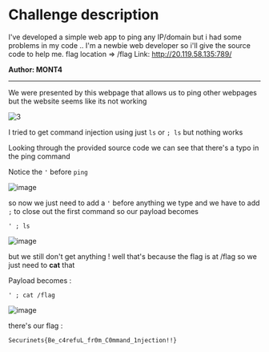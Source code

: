 # Challenge description

I've developed a simple web app to ping any IP/domain but i had some problems in my code .. I'm a newbie web developer so i'll give the source code to help me. flag location => /flag Link: http://20.119.58.135:789/

**Author: MONT4**

-----------------------------------------------------------

We were presented by this webpage that allows us to ping other webpages but
the website seems like its not working 

![3](https://user-images.githubusercontent.com/58823465/151815537-56958a35-7b1c-43a9-9c9b-9228a8364c00.png)

I tried to get command injection using just `ls` or `; ls`  but nothing works

Looking through the provided source code we can see that there's a typo in the ping command 

Notice the `'` before `ping`

![image](https://user-images.githubusercontent.com/58823465/151815670-63d7d1e3-8365-4d4b-99ab-702601011a64.png)


so now we just need to add a `'` before anything we type and we have to add `;` to close out the first command 
so our payload becomes 

``` ' ; ls ```

![image](https://user-images.githubusercontent.com/58823465/151815731-b4e9f0a4-02c3-47fe-8c8a-f56aa89002c3.png)

but we still don't get anything ! well that's because the flag is at /flag so we just need to **cat** that

Payload becomes :

``` ' ; cat /flag ```

![image](https://user-images.githubusercontent.com/58823465/151815784-28939afe-9880-4945-a4dc-a28a1fd65335.png)


there's our flag :

``` Securinets{Be_c4refuL_fr0m_C0mmand_1njection!!} ```
